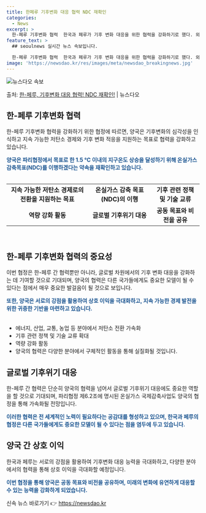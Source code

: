 ```yaml
---
title: 한페루 기후변화 대응 협력 NDC 재확인
categories:
  - News
excerpt: >
  한-페루 기후변화 협력  한국과 페루가 기후 변화 대응을 위한 협력을 강화하기로 했다. 외교부에 따르면, 조…
feature_text: >
  ## seoulnews 실시간 뉴스 속보입니다.

  한-페루 기후변화 협력  한국과 페루가 기후 변화 대응을 위한 협력을 강화하기로 했다. 외교부에 따르면, 조…
image: 'https://newsdao.kr/res/images/meta/newsdao_breakingnews.jpg'
---
```


![뉴스다오 속보](https://newsdao.kr/res/images/meta/newsdao_breakingnews.jpg)

<p>출처: <a href="https://newsdao.kr/4149" rel="dofollow">한-페루, 기후변화 대응 협력! NDC 재확인!</a> | 뉴스다오</p>

<h2 data-ke-size="size26">한-페루 기후변화 협력</h2>
<p data-ke-size="size16">한-페루 기후변화 협력을 강화하기 위한 협정에 따르면, 양국은 기후변화의 심각성을 인식하고 지속 가능한 저탄소 경제와 기후 변화 적응을 지원하는 목표로 협력을 강화하고 있습니다.</p>
<b><span style="color: #1a5490;">양국은 파리협정에서 목표로 한 1.5 ℃ 이내의 지구온도 상승을 달성하기 위해 온실가스 감축목표(NDC)를 이행하겠다는 약속을 재확인하고 있습니다.</span></b>
<br><br>
<table>
  <tr>
    <td style="text-align: center; height: 17px;"><b>지속 가능한 저탄소 경제로의 전환을 지원하는 목표</b></td>
    <td style="text-align: center; height: 17px;"><b>온실가스 감축 목표(NDC)의 이행</b></td>
    <td style="text-align: center; height: 17px;"><b>기후 관련 정책 및 기술 교류</b></td>
  </tr>
  <tr>
    <td style="text-align: center; height: 17px;"><b>역량 강화 활동</b></td>
    <td style="text-align: center; height: 17px;"><b>글로벌 기후위기 대응</b></td>
    <td style="text-align: center; height: 17px;"><b>공동 목표와 비전을 공유</b></td>
  </tr>
</table>
<br>
<h2 data-ke-size="size26">한-페루 기후변화 협력의 중요성</h2>
<p data-ke-size="size16">이번 협정은 한-페루 간 협력뿐만 아니라, 글로벌 차원에서의 기후 변화 대응을 강화하는 데 기여할 것으로 기대되며, 양국의 협력은 다른 국가들에게도 중요한 모델이 될 수 있다는 점에서 매우 중요한 발걸음이 될 것으로 보입니다.</p>
<b><span style="color: #1a5490;">또한, 양국은 서로의 강점을 활용하여 상호 이익을 극대화하고, 지속 가능한 경제 발전을 위한 귀중한 기반을 마련하고 있습니다.</span></b>
<br><br>
<ul>
  <li>에너지, 산업, 교통, 농업 등 분야에서 저탄소 전환 가속화</li>
  <li>기후 관련 정책 및 기술 교류 확대</li>
  <li>역량 강화 활동</li>
  <li>양국의 협력은 다양한 분야에서 구체적인 활동을 통해 실질화될 것입니다.</li>
</ul>
<h2 data-ke-size="size26">글로벌 기후위기 대응</h2>
<p data-ke-size="size16">한-페루 간 협력은 단순히 양국의 협력을 넘어서 글로벌 기후위기 대응에도 중요한 역할을 할 것으로 기대되며, 파리협정 제6.2조에 명시된 온실가스 국제감축사업도 양국의 협정을 통해 가속화될 전망입니다.</p>
<b><span style="color: #1a5490;">이러한 협력은 전 세계적인 노력이 필요하다는 공감대를 형성하고 있으며, 한국과 페루의 협정은 다른 국가들에게도 중요한 모델이 될 수 있다는 점을 염두에 두고 있습니다.</span></b>
<br>
<h2 data-ke-size="size26">양국 간 상호 이익</h2>
<p data-ke-size="size16">한국과 페루는 서로의 강점을 활용하여 기후변화 대응 능력을 극대화하고, 다양한 분야에서의 협력을 통해 상호 이익을 극대화할 예정입니다.</p>
<b><span style="color: #1a5490;">이번 협정을 통해 양국은 공동 목표와 비전을 공유하며, 미래의 변화에 유연하게 대응할 수 있는 능력을 강화하게 되었습니다.</span></b> 

신속 뉴스 바로가기 👉 <a href="https://newsdao.kr" rel="dofollow">https://newsdao.kr</a>


